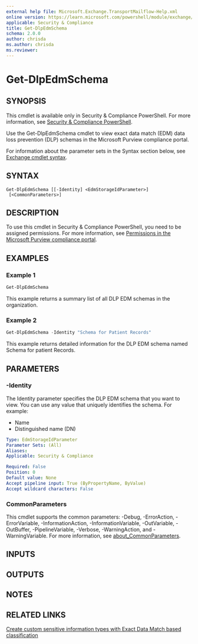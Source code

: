 ```yaml
---
external help file: Microsoft.Exchange.TransportMailflow-Help.xml
online version: https://learn.microsoft.com/powershell/module/exchange/get-dlpedmschema
applicable: Security & Compliance
title: Get-DlpEdmSchema
schema: 2.0.0
author: chrisda
ms.author: chrisda
ms.reviewer:
---
```


# Get-DlpEdmSchema

## SYNOPSIS
This cmdlet is available only in Security & Compliance PowerShell. For more information, see [Security & Compliance PowerShell](https://learn.microsoft.com/powershell/exchange/scc-powershell).

Use the Get-DlpEdmSchema cmdlet to view exact data match (EDM) data loss prevention (DLP) schemas in the Microsoft Purview compliance portal.

For information about the parameter sets in the Syntax section below, see [Exchange cmdlet syntax](https://learn.microsoft.com/powershell/exchange/exchange-cmdlet-syntax).

## SYNTAX

```
Get-DlpEdmSchema [[-Identity] <EdmStorageIdParameter>]
 [<CommonParameters>]
```

## DESCRIPTION
To use this cmdlet in Security & Compliance PowerShell, you need to be assigned permissions. For more information, see [Permissions in the Microsoft Purview compliance portal](https://learn.microsoft.com/microsoft-365/compliance/microsoft-365-compliance-center-permissions).

## EXAMPLES

### Example 1
```powershell
Get-DlpEdmSchema
```

This example returns a summary list of all DLP EDM schemas in the organization.

### Example 2
```powershell
Get-DlpEdmSchema -Identity "Schema for Patient Records"
```

This example returns detailed information for the DLP EDM schema named Schema for patient Records.

## PARAMETERS

### -Identity
The Identity parameter specifies the DLP EDM schema that you want to view. You can use any value that uniquely identifies the schema. For example:

- Name
- Distinguished name (DN)

```yaml
Type: EdmStorageIdParameter
Parameter Sets: (All)
Aliases:
Applicable: Security & Compliance

Required: False
Position: 0
Default value: None
Accept pipeline input: True (ByPropertyName, ByValue)
Accept wildcard characters: False
```

### CommonParameters
This cmdlet supports the common parameters: -Debug, -ErrorAction, -ErrorVariable, -InformationAction, -InformationVariable, -OutVariable, -OutBuffer, -PipelineVariable, -Verbose, -WarningAction, and -WarningVariable. For more information, see [about_CommonParameters](https://go.microsoft.com/fwlink/p/?LinkID=113216).

## INPUTS

## OUTPUTS

## NOTES

## RELATED LINKS

[Create custom sensitive information types with Exact Data Match based classification](https://learn.microsoft.com/microsoft-365/compliance/create-custom-sensitive-information-types-with-exact-data-match-based-classification)
